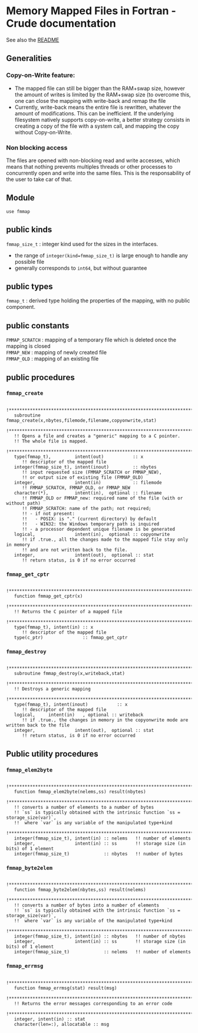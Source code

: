 # Memory Mapped Files in Fortran - Crude documentation

See also the [README](../README.md)

## Generalities

### Copy-on-Write feature:

- The mapped file can still be bigger than the RAM+swap size, however the amount of writes is limited by the RAM+swap size (to overcome this, one can close the mapping with write-back and remap the file
- Currently, write-back means the entire file is rewritten, whatever the amount of modifications. This can be inefficient. If the underlying filesystem natively supports copy-on-write, a better strategy consists in creating a copy of the file with a system call, and mapping the copy without Copy-on-Write.

### Non blocking access

The files are opened with non-blocking read and write accesses, which means that nothing prevents multiples threads or other processes to concurrently open and write into the same files. This is the responsability of the user to take car of that.

## Module

`use fmmap`

## public kinds

`fmmap_size_t` : integer kind used for the sizes in the interfaces. 
- the range of `integer(kind=fmmap_size_t)` is large enough to handle any possible file
- generally corresponds to `int64`, but without guarantee

## public types

`fmmap_t` : derived type holding the properties of the mapping, with no public component.

## public constants

`FMMAP_SCRATCH` : mapping of a temporary file which is deleted once the mapping is closed  
`FMMAP_NEW`     : mapping of newly created file  
`FMMAP_OLD`     : mapping of an existing file

## public procedures 

### `fmmap_create`

```    
   !********************************************************************************************
   subroutine fmmap_create(x,nbytes,filemode,filename,copyonwrite,stat)
   !********************************************************************************************
   !! Opens a file and creates a "generic" mapping to a C pointer.  
   !! The whole file is mapped.  
   !********************************************************************************************
   type(fmmap_t),         intent(out)           :: x
      !! descriptor of the mapped file
   integer(fmmap_size_t), intent(inout)         :: nbytes 
      !! input requested size (FMMAP_SCRATCH or FMMAP_NEW), 
      !! or output size of existing file (FMMAP_OLD)
   integer,               intent(in)            :: filemode 
      !! FMMAP_SCRATCH, FMMAP_OLD, or FMMAP_NEW
   character(*),          intent(in),  optional :: filename 
      !! FMMAP_OLD or FMMAP_new: required name of the file (with or without path)
      !! FMMAP_SCRATCH: name of the path; not required;
      !! - if not present:
      !!   - POSIX: is "." (current directory) by default
      !!   - WIN32: the Windows temporary path is inquired     
      !! - a processor dependent unique filename is be generated
   logical,               intent(in),  optional :: copyonwrite
      !! if .true., all the changes made to the mapped file stay only in memory
      !! and are not written back to the file.
   integer,               intent(out),  optional :: stat
      !! return status, is 0 if no error occurred
```

### `fmmap_get_cptr`

```
   !********************************************************************************************
   function fmmap_get_cptr(x)
   !********************************************************************************************
   !! Returns the C pointer of a mapped file  
   !********************************************************************************************
   type(fmmap_t), intent(in) :: x
      !! descriptor of the mapped file
   type(c_ptr)               :: fmmap_get_cptr

```

### `fmmap_destroy`

```
   !********************************************************************************************
   subroutine fmmap_destroy(x,writeback,stat)
   !********************************************************************************************
   !! Destroys a generic mapping
   !********************************************************************************************
   type(fmmap_t), intent(inout)           :: x 
      !! descriptor of the mapped file
   logical,     intent(in)   , optional :: writeback  
      !! if .true., the changes in memory in the copyonwrite mode are written back to the file
   integer,               intent(out),  optional :: stat
      !! return status, is 0 if no error occurred
```

## Public utility procedures

### `fmmap_elem2byte`

```
   !********************************************************************************************
   function fmmap_elem2byte(nelems,ss) result(nbytes)
   !********************************************************************************************
   !! converts a number of elements to a number of bytes  
   !! `ss` is typically obtained with the intrinsic function `ss = storage_size(var)`,
   !!  where `var` is any variable of the manipulated type+kind
   !********************************************************************************************
   integer(fmmap_size_t), intent(in) :: nelems   !! number of elements
   integer,               intent(in) :: ss       !! storage size (in bits) of 1 element
   integer(fmmap_size_t)             :: nbytes   !! number of bytes
```

### `fmmap_byte2elem`

```
   !********************************************************************************************
   function fmmap_byte2elem(nbytes,ss) result(nelems)
   !********************************************************************************************
   !! converts a number of bytes into a number of elements
   !! `ss` is typically obtained with the intrinsic function `ss = storage_size(var)`,
   !!  where `var` is any variable of the manipulated type+kind
   !********************************************************************************************
   integer(fmmap_size_t), intent(in) :: nbytes   !! number of nbytes
   integer,               intent(in) :: ss       !! storage size (in bits) of 1 element
   integer(fmmap_size_t)             :: nelems   !! number of elements
```

### `fmmap_errmsg`

```
   !********************************************************************************************
   function fmmap_errmsg(stat) result(msg)
   !********************************************************************************************
   !! Returns the error messages corresponding to an error code
   !********************************************************************************************
   integer, intent(in) :: stat
   character(len=:), allocatable :: msg
```
